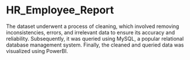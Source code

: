 # HR_Employee_Report
The dataset underwent a process of cleaning, which involved removing inconsistencies, errors, and irrelevant data to ensure its accuracy and reliability. Subsequently, it was queried using MySQL, a popular relational database management system.  Finally, the cleaned and queried data was visualized using PowerBI.
